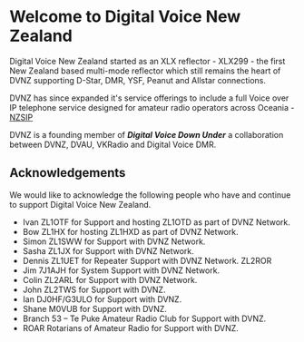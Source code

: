 
# Welcome to Digital Voice New Zealand

Digital Voice New Zealand started as an XLX reflector - XLX299 - the first New Zealand based multi-mode reflector which still remains the heart of DVNZ supporting D-Star, DMR, YSF, Peanut and Allstar connections.

DVNZ has since expanded it's service offerings to include a full Voice over IP telephone service designed for amateur radio operators across Oceania - [NZSIP](nzsip/index.md)

DVNZ is a founding member of ***Digital Voice Down Under*** a collaboration between DVNZ, DVAU, VKRadio and Digital Voice DMR.


## Acknowledgements

We would like to acknowledge the following people who have and continue to  support Digital Voice New Zealand.

* Ivan ZL1OTF  for Support and hosting ZL1OTD  as part of DVNZ Network.
* Bow ZL1HX for hosting ZL1HXD as part of DVNZ Network.
* Simon ZL1SWW for Support with DVNZ Network.
* Sasha ZL1JX  for Support with DVNZ Network.
* Dennis ZL1UET for Repeater Support with DVNZ Network. ZL2ROR
* Jim 7J1AJH for System Support with DVNZ Network.
* Colin ZL2ARL for Support with DVNZ Network.
* John ZL2TWS for Support with DVNZ.
* Ian DJ0HF/G3ULO for Support with DVNZ.
* Shane M0VUB for Support with DVNZ.
* Branch 53 – Te Puke Amateur Radio Club for Support with DVNZ.
* ROAR Rotarians of Amateur Radio for Support with DVNZ.

